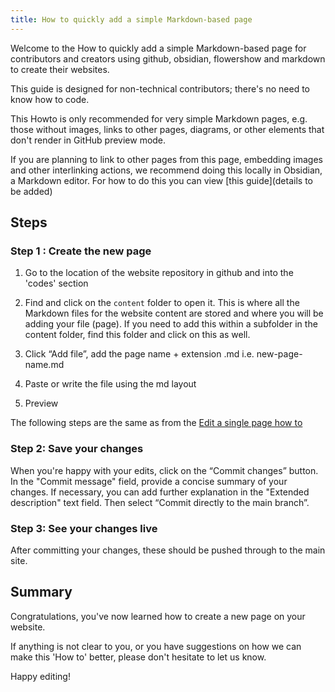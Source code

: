 ```yaml
---
title: How to quickly add a simple Markdown-based page
---
```

Welcome to the How to quickly add a simple Markdown-based page for contributors and creators using github, obsidian, flowershow and markdown to create their websites. 

This guide is designed for non-technical contributors; there's no need to know how to code. 

This Howto is only recommended for very simple Markdown pages, e.g. those without images, links to other pages, diagrams, or other elements that don't render in GitHub preview mode. 

If you are planning to link to other pages from this page, embedding images and other interlinking actions, we recommend doing this locally in Obsidian, a Markdown editor. For how to do this you can view [this guide](details to be added)

## Steps
  
### Step 1  : Create the new page

1. Go to the location of the website repository in github and into the 'codes' section

2. Find and click on the `content` folder to open it. This is where all the Markdown files for the website content are stored and where you will be adding your file (page). If you need to add this within a subfolder in the content folder, find this folder and click on this as well.

3. Click “Add file”, add the page name + extension .md i.e. new-page-name.md

4. Paste or write the file using the md layout 

5. Preview

The following steps are the same as from the [Edit a single page how to](link)                                               
### Step 2: Save your changes

When you're happy with your edits, click on the “Commit changes” button. In the "Commit message" field, provide a concise summary of your changes. If necessary, you can add further explanation in the "Extended description" text field. Then select “Commit directly to the main branch”.

### Step 3: See your changes live

After committing your changes, these should be pushed through to the main site.

## Summary
Congratulations, you've now learned how to create a new page on your website. 

If anything is not clear to you, or you have suggestions on how we can make this 'How to' better, please don't hesitate to let us know. 

Happy editing!
